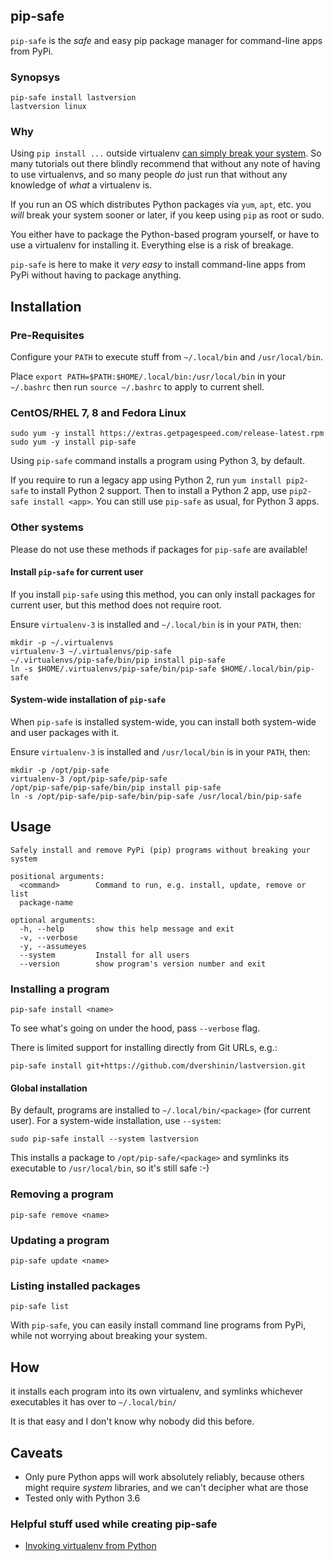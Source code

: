 ## pip-safe

`pip-safe` is the *safe* and easy pip package manager for command-line apps from PyPi.

### Synopsys

    pip-safe install lastversion
    lastversion linux
    
### Why

Using `pip install ...` outside virtualenv [can simply break your system](https://www.getpagespeed.com/server-setup/do-not-run-pip-as-root).
So many tutorials out there blindly recommend that without any note of having to use virtualenvs,
and so many people *do* just run that without any knowledge of *what* a virtualenv is.

If you run an OS which distributes Python packages via `yum`, `apt`, etc. you *will* break your 
system sooner or later, if you keep using `pip` as root or sudo.

You either have to package the Python-based program yourself, or have to use a virtualenv for 
installing it. Everything else is a risk of breakage.

`pip-safe` is here to make it *very easy* to install command-line apps from PyPi without having to 
package anything.

## Installation    

### Pre-Requisites

Configure your `PATH` to execute stuff from `~/.local/bin` and `/usr/local/bin`.

Place `export PATH=$PATH:$HOME/.local/bin:/usr/local/bin` in your `~/.bashrc` 
then run `source ~/.bashrc` to apply to current shell. 

### CentOS/RHEL  7, 8 and Fedora Linux

    sudo yum -y install https://extras.getpagespeed.com/release-latest.rpm
    sudo yum -y install pip-safe
    
Using `pip-safe` command installs a program using Python 3, by default.

If you require to run a legacy app using Python 2, run `yum install pip2-safe` to install Python 2 
support. Then to install a Python 2 app, use `pip2-safe install <app>`. You can still use 
`pip-safe` as usual, for Python 3 apps.
    
### Other systems

Please do not use these methods if packages for `pip-safe` are available!

#### Install `pip-safe` for current user

If you install `pip-safe` using this method, you can only install packages for current user,
but this method does not require root. 

Ensure `virtualenv-3` is installed and `~/.local/bin` is in your `PATH`, then: 
   
    mkdir -p ~/.virtualenvs
    virtualenv-3 ~/.virtualenvs/pip-safe
    ~/.virtualenvs/pip-safe/bin/pip install pip-safe
    ln -s $HOME/.virtualenvs/pip-safe/bin/pip-safe $HOME/.local/bin/pip-safe

#### System-wide installation of `pip-safe`    

When `pip-safe` is installed system-wide, you can install both system-wide and user packages with it.
    
Ensure `virtualenv-3` is installed and `/usr/local/bin` is in your `PATH`, then:

    mkdir -p /opt/pip-safe
    virtualenv-3 /opt/pip-safe/pip-safe
    /opt/pip-safe/pip-safe/bin/pip install pip-safe
    ln -s /opt/pip-safe/pip-safe/bin/pip-safe /usr/local/bin/pip-safe



## Usage

``` 
Safely install and remove PyPi (pip) programs without breaking your system

positional arguments:
  <command>        Command to run, e.g. install, update, remove or list
  package-name

optional arguments:
  -h, --help       show this help message and exit
  -v, --verbose
  -y, --assumeyes
  --system         Install for all users
  --version        show program's version number and exit
```

### Installing a program

    pip-safe install <name>
    
To see what's going on under the hood, pass `--verbose` flag. 

There is limited support for installing directly from Git URLs, e.g.:

    pip-safe install git+https://github.com/dvershinin/lastversion.git

#### Global installation

By default, programs are installed to `~/.local/bin/<package>` (for current user).
For a system-wide installation, use `--system`:

    sudo pip-safe install --system lastversion  
    
This installs a package to `/opt/pip-safe/<package>` and symlinks its executable to `/usr/local/bin`,
so it's still safe :-)    
    
### Removing a program

    pip-safe remove <name>

### Updating a program

    pip-safe update <name>
    
### Listing installed packages

    pip-safe list    

With `pip-safe`, you can easily install command line programs from PyPi,
while not worrying about breaking your system.

## How

it installs each program into its own virtualenv, and symlinks whichever
executables it has over to `~/.local/bin/`

It is that easy and I don't know why nobody did this before.

## Caveats

* Only pure Python apps will work absolutely reliably, because others might require *system* libraries,
and we can't decipher what are those
* Tested only with Python 3.6

### Helpful stuff used while creating pip-safe

* [Invoking virtualenv from Python](http://jelly.codes/articles/python-virtualenv-from-within-python/)
